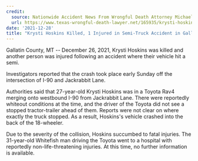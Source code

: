 ```yaml
---
credit:
  source: Nationwide Accident News From Wrongful Death Attorney Michael Grossman
  url: https://www.texas-wrongful-death-lawyer.net/165935/krysti-hoskins-semi-truck-accident-gallatin-county-mt.htm
date: '2021-12-28'
title: "Krysti Hoskins Killed, 1 Injured in Semi-Truck Accident in Gallatin County, MT"
---
```

Gallatin County, MT -- December 26, 2021, Krysti Hoskins was killed and another person was injured following an accident where their vehicle hit a semi.

Investigators reported that the crash took place early Sunday off the intersection of I-90 and Jackrabbit Lane.

Authorities said that 27-year-old Krysti Hoskins was in a Toyota Rav4 merging onto westbound I-90 from Jackrabbit Lane. There were reportedly whiteout conditions at the time, and the driver of the Toyota did not see a stopped tractor-trailer ahead of them. Reports were not clear on where exactly the truck stopped. As a result, Hoskins's vehicle crashed into the back of the 18-wheeler.

Due to the severity of the collision, Hoskins succumbed to fatal injuries. The 31-year-old Whitefish man driving the Toyota went to a hospital with reportedly non-life-threatening injuries. At this time, no further information is available.
